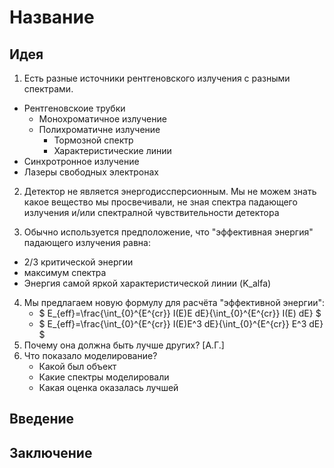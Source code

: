 # Название

## Идея

1. Есть разные источники рентгеновского излучения с разными спектрами.

* Рентгеновскоие трубки
    * Монохроматичное излучение
    * Полихроматичне излучение
        * Тормозной спектр
        * Характеристические линии
* Синхротронное излучение
* Лазеры свободных электронах

2. Детектор не является энергодиссперсионным. Мы не можем знать какое вещество мы просвечивали, не зная спектра падающего излучения и/или спектралной чувствительности детектора

3. Обычно используется предположение, что "эффективная энергия" падающего излучения равна:
* 2/3 критической энергии
* максимум спектра
* Энергия самой яркой характеристической линии (K_alfa)

4. Мы предлагаем новую формулу для расчёта "эффективной энергии": 
    * $ E_{eff}=\frac{\int_{0}^{E^{cr}} I(E)E dE}{\int_{0}^{E^{cr}} I(E) dE}  $
    * $ E_{eff}=\frac{\int_{0}^{E^{cr}} I(E)E^3 dE}{\int_{0}^{E^{cr}} E^3 dE} $
5. Почему она должна быть лучше других? [А.Г.]
6. Что показало моделирование?
    * Какой был объект
    * Какие спектры моделировали
    * Какая оценка оказалась лучшей
    



## Введение



## Заключение
